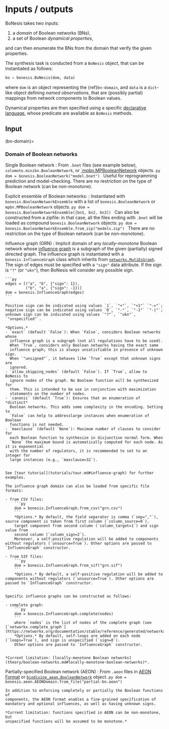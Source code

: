 # Inputs / outputs

BoNesis takes two inputs:
1. a *domain* of Boolean networks (BNs),
2. a set of Boolean *dynamical properties*,

and can then enumerate the BNs from the domain that verify the given properties.

The synthesis task is conducted from a `BoNesis` object, that can be instantiated
as follows:

```py
bo = bonesis.BoNesis(dom, data)
```

where `dom` is an object representing the {ref}`bn-domain`, and `data`
is a `dict`-like object defining *named observations*, that are (possibly
partial) mappings from network components to Boolean values.

Dynamical properties are then specified using a specific [declarative language](language.md), whose predicate are available as `BoNesis` methods.


## Input

(bn-domain)=
### Domain of Boolean networks

Single Boolean network
: From `.bnet` files (see example below), `colomoto.minibn.BooleanNetwork`, or [`mpbn.MPBooleanNetwork](https://mpbn.readthedocs.io/) objects.
    ```py
    dom = bonesis.BooleanNetwork("model.bnet")
    ```
    Useful for reprogramming prediction and model-checking.
    There are no restriction on the type of Boolean network (can be
    non-monotone).


Explicit ensemble of Boolean networks:
: Instantiated with `bonesis.BooleanNetworkEnsemble` with a list of
`bonesis.BooleanNetwork` or `mpbn.MPBooleanNetwork` objects.
    ```py
    dom = bonesis.BooleanNetworkEnsemble([bn1, bn2, bn3])
    ```
    Can also be constructed from a zipfile: in that case, all the files ending
    with `.bnet` will be loaded as compound `bonesis.BooleanNetwork` objects:
    ```py
    dom = bonesis.BooleanNetworkEnsemble.from_zip("models.zip")
    ```
    There are no restriction on the type of Boolean network (can be
    non-monotone).


Influence graph (GRN)
: Implicit domain of any *locally-monotone* Boolean network whose [influence graph](theory/boolean-networks.md#influence-graph) is a subgraph of the given (partially) signed directed graph. The influence graph is instantiated with a `bonesis.InfluenceGraph` class which inherits from [`networkx.MutiDiGraph`](https://networkx.org/documentation/stable/reference/classes/multidigraph.html). The sign of edges must be specified with a `"sign"` data attribute. If the sign is `"?"` (or `"ukn"`), then BoNesis will consider any possible sign.


    ```py
    edges = [("a", "b", {"sign": 1}),
             ("b", "a", {"sign": -1})]
    dom = bonesis.InfluenceGraph(edges)
    ```

    Positive sign can be indicated using values `1`, `"+"`, `"+1"` `"->"`;
    negative sign can be indicated using values `0`, `"-"`, `"-1"` `"-|"`;
    unknown sign can be indicated using values `"?"`, `"ukn"`, `"unspecified"`.

    *Options.*
    - `exact` (default `False`): When `False`, considers Boolean networks whose
      influence graph is a subgraph (not all regulations have to be used).
      When `True`, considers only Boolean networks having the exact same
      influence graph; this is always unsatisfiable in presence of unknown sign.
      When `"unsigned"`, it behaves like `True` except that unknown signs are
      ignored.
    - `allow_skipping_nodes` (default `False`). If `True`, allow to BoNesis to
      ignore nodes of the graph. No Boolean function will be synthesized for
      them. This is intended to be use in conjunction with maximization
      statements on the number of nodes.
    - `canonic` (default `True`): Ensures that an enumeration of *distinct*
      Boolean networks. This adds some complexity in the encoding. Setting to
      `False` can help to addresslarge instances when enumeration of Boolean
      functions is not needed.
    - `maxclause` (default `None`): Maximum number of clauses to consider for
      each Boolean function to synthesize in disjunctive normal form. When
      `None` the maximum bound is automatically computed for each node. As it is exponential
      with the number of regulators, it is recommended to set to an integer for
      large instances (e.g., `maxclause=32`).


    See [tour tutorial](tutorials/tour.md#influence-graph) for further examples.

    The influence graph domain can also be loaded from specific file formats:

    - from CSV files:
        ```py
        dom = bonesis.InfluenceGraph.from_csv("grn.csv")
        ```
        *Options.* By default, the field separator is comma (`sep=","`), source component is taken from first column (`column_source=0`),
        target component from second column (`column_target=1`) and sign value from
        second column (`column_sign=2`).
        Moreover, a self-positive regulation will be added to components without regulators (`unsource=True`). Other options are passed to `InfluenceGraph` constructor.

    - from SIF files:
        ```py
        dom = bonesis.InfluenceGraph.from_sif("grn.sif")
        ```
        *Options.* By default, a self-positive regulation will be added to components without regulators (`unsource=True`). Other options are passed to `InfluenceGraph` constructor.


    Specific influence graphs can be constructed as follows:

    - complete graph:
        ```py
        dom = bonesis.InfluenceGraph.complete(nodes)
        ```
        where `nodes` is the list of nodes of the complete graph (see [`networkx.complete_graph`](https://networkx.org/documentation/stable/reference/generated/networkx.generators.classic.complete_graph.html)).
        *Options.* By default, self-loops are added on each node (`loops=True`), and sign is unspecified (`sign=0`).
        Other options are passed to `InfluenceGraph` constructor.


    *Current limitation: [locally-monotone Boolean networks](theory/boolean-networks.md#locally-monotone-boolean-networks)*.




Partially-specified Boolean network (AEON)
: From `.aeon` files in [AEON Format](https://biodivine.fi.muni.cz/aeon/manual/v0.4.0/model_editor/import_export.html#aeon-format) or [`biodivine_aean.BooleanNetwork`](https://github.com/sybila/biodivine-aeon-py) object.
    ```py
    dom = bonesis.aeon.AEONDomain.from_file("partial-bn.aeon")
    ```

    In addition to enforcing completely or partially the Boolean functions of
    components, the AEON format enables a fine-grained specification of
    mandatory and optional influences, as well as having unknown signs.

    *Current limitation: functions specified in AEON can be non-monotone, but
    unspecified functions will be assumed to be monotone.*
